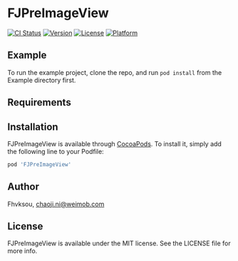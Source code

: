 # FJPreImageView

[![CI Status](https://img.shields.io/travis/Fhvksou/FJPreImageView.svg?style=flat)](https://travis-ci.org/Fhvksou/FJPreImageView)
[![Version](https://img.shields.io/cocoapods/v/FJPreImageView.svg?style=flat)](https://cocoapods.org/pods/FJPreImageView)
[![License](https://img.shields.io/cocoapods/l/FJPreImageView.svg?style=flat)](https://cocoapods.org/pods/FJPreImageView)
[![Platform](https://img.shields.io/cocoapods/p/FJPreImageView.svg?style=flat)](https://cocoapods.org/pods/FJPreImageView)

## Example

To run the example project, clone the repo, and run `pod install` from the Example directory first.

## Requirements

## Installation

FJPreImageView is available through [CocoaPods](https://cocoapods.org). To install
it, simply add the following line to your Podfile:

```ruby
pod 'FJPreImageView'
```

## Author

Fhvksou, chaoji.ni@weimob.com

## License

FJPreImageView is available under the MIT license. See the LICENSE file for more info.
